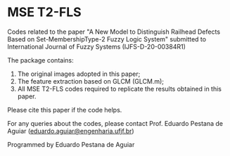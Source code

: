 # MSE T2-FLS
Codes related to the paper "A New Model to Distinguish Railhead Defects Based on Set-MembershipType-2 Fuzzy Logic System" submitted to International Journal of Fuzzy Systems (IJFS-D-20-00384R1)

The package contains:

1. The original images adopted in this paper;
2. The feature extraction based on GLCM (GLCM.m);
3. All MSE T2-FLS codes required to replicate the results obtained in this paper.

Please cite this paper if the code helps.

For any queries about the codes, please contact Prof. Eduardo Pestana de Aguiar (eduardo.aguiar@engenharia.ufjf.br)

Programmed by Eduardo Pestana de Aguiar
